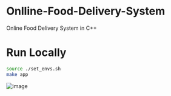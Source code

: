 # Onlline-Food-Delivery-System
Online Food Delivery System in C++

# Run Locally
```bash
source ./set_envs.sh
make app
```
![image](https://github.com/ankush-003/Onlline-Food-Delivery-System/assets/94037471/44168c88-2f6c-495c-a49a-1322bb68bece)
